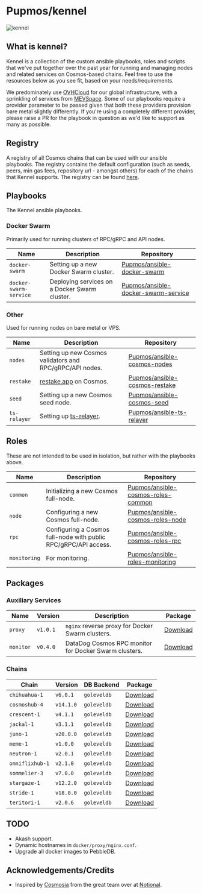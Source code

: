 # Pupmos/kennel

![kennel](https://www.ikc.ie/wp-content/uploads/2015/05/group_of_puppies_purebred.jpg)

## What is kennel?

Kennel is a collection of the custom ansible playbooks, roles and scripts that we've put together over the past year for running and managing nodes and related services on Cosmos-based chains. Feel free to use the resources below as you see fit, based on your needs/requirements.

We predominately use [OVHCloud](https://ovhcloud.com) for our global infrastructure, with a sprinkling of services from [MEVSpace](https://mevspace.com). Some of our playbooks require a provider parameter to be passed given that both these providers provision bare metal slightly differently. If you're using a completely different provider, please raise a PR for the playbook in question as we'd like to support as many as possible.

## Registry

A registry of all Cosmos chains that can be used with our ansible playbooks. The registry contains the default configuration (such as seeds, peers, min gas fees, repository url - amongst others) for each of the chains that Kennel supports. The registry can be found [here](https://github.com/Pupmos/ansible-cosmos-registry).

## Playbooks

The Kennel ansible playbooks.

### Docker Swarm

Primarily used for running clusters of RPC/gRPC and API nodes.

| Name                   | Description                                                    | Repository                                                                                    |
|------------------------|----------------------------------------------------------------|-----------------------------------------------------------------------------------------------|
| `docker-swarm`         | Setting up a new Docker Swarm cluster.                         | [Pupmos/ansible-docker-swarm](https://github.com/Pupmos/ansible-docker-swarm)                 |
| `docker-swarm-service` | Deploying services on a Docker Swarm cluster.                  | [Pupmos/ansible-docker-swarm-service](https://github.com/Pupmos/ansible-docker-swarm-service) |

### Other

Used for running nodes on bare metal or VPS.

| Name         | Description                                                    | Repository                                                                        |
|--------------|----------------------------------------------------------------|-----------------------------------------------------------------------------------|
| `nodes`      | Setting up new Cosmos validators and RPC/gRPC/API nodes.       | [Pupmos/ansible-cosmos-nodes](https://github.com/Pupmos/ansible-cosmos-nodes)     |
| `restake`    | [restake.app](https://restake.app) on Cosmos.                  | [Pupmos/ansible-cosmos-restake](https://github.com/Pupmos/ansible-cosmos-restake) |
| `seed`       | Setting up a new Cosmos seed node.                             | [Pupmos/ansible-cosmos-seed](https://github.com/Pupmos/ansible-cosmos-seed)       |
| `ts-relayer` | Setting up [ts-relayer](https://github.com/confio/ts-relayer). | [Pupmos/ansible-ts-relayer](https://github.com/Pupmos/ansible-ts-relayer)         |

## Roles

These are not intended to be used in isolation, but rather with the playbooks above.

| Name         | Description                                                     | Repository                                                                                  |
|--------------|-----------------------------------------------------------------|---------------------------------------------------------------------------------------------|
| `common`     | Initializing a new Cosmos full-node.                            | [Pupmos/ansible-cosmos-roles-common](https://github.com/Pupmos/ansible-cosmos-roles-common) |
| `node`       | Configuring a new Cosmos full-node.                             | [Pupmos/ansible-cosmos-roles-node](https://github.com/Pupmos/ansible-cosmos-roles-node)     |
| `rpc`        | Configuring a Cosmos full-node with public RPC/gRPC/API access. | [Pupmos/ansible-cosmos-roles-rpc](https://github.com/Pupmos/ansible-cosmos-roles-rpc)       |
| `monitoring` | For monitoring.                                                 | [Pupmos/ansible-roles-monitoring](https://github.com/Pupmos/ansible-roles-monitoring)       |

## Packages

### Auxiliary Services

| Name      | Version  | Description                                           | Package                                                             |
|-----------|----------|-------------------------------------------------------|---------------------------------------------------------------------|
| `proxy`   | `v1.0.1` | `nginx` reverse proxy for Docker Swarm clusters.      | [Download](https://github.com/Pupmos/kennel/pkgs/container/proxy)   |
| `monitor` | `v0.4.0` | DataDog Cosmos RPC monitor for Docker Swarm clusters. | [Download](https://github.com/Pupmos/kennel/pkgs/container/monitor) |

### Chains

| Chain           | Version   | DB Backend  | Package                                                                 |
|-----------------|-----------|-------------|-------------------------------------------------------------------------|
| `chihuahua-1`   | `v6.0.1`  | `goleveldb` | [Download](https://github.com/Pupmos/kennel/pkgs/container/chihuahua)   |
| `cosmoshub-4`   | `v14.1.0` | `goleveldb` | [Download](https://github.com/Pupmos/kennel/pkgs/container/cosmoshub)   |
| `crescent-1`    | `v4.1.1`  | `goleveldb` | [Download](https://github.com/Pupmos/kennel/pkgs/container/crescent)    |
| `jackal-1`      | `v3.1.1`  | `goleveldb` | [Download](https://github.com/Pupmos/kennel/pkgs/container/jackal)      |
| `juno-1`        | `v20.0.0` | `goleveldb` | [Download](https://github.com/Pupmos/kennel/pkgs/container/juno)        |
| `meme-1`        | `v1.0.0`  | `goleveldb` | [Download](https://github.com/Pupmos/kennel/pkgs/container/meme)        |
| `neutron-1`     | `v2.0.1`  | `goleveldb` | [Download](https://github.com/Pupmos/kennel/pkgs/container/neutron)     |
| `omniflixhub-1` | `v2.1.0`  | `goleveldb` | [Download](https://github.com/Pupmos/kennel/pkgs/container/omniflixhub) |
| `sommelier-3`   | `v7.0.0`  | `goleveldb` | [Download](https://github.com/Pupmos/kennel/pkgs/container/sommelier)   |
| `stargaze-1`    | `v12.2.0` | `goleveldb` | [Download](https://github.com/Pupmos/kennel/pkgs/container/stargaze)    |
| `stride-1`      | `v18.0.0` | `goleveldb` | [Download](https://github.com/Pupmos/kennel/pkgs/container/stride)      |
| `teritori-1`    | `v2.0.6`  | `goleveldb` | [Download](https://github.com/Pupmos/kennel/pkgs/container/teritori)    |

## TODO

* Akash support.
* Dynamic hostnames in `docker/proxy/nginx.conf`.
* Upgrade all docker images to PebbleDB.

## Acknowledgements/Credits

- Inspired by [Cosmosia](https://github.com/notional-labs/cosmosia) from the great team over at [Notional](https://notional.ventures). 
